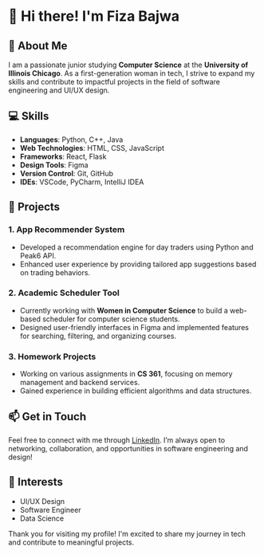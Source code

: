 # 👋 Hi there! I'm Fiza Bajwa

## 🌱 About Me
I am a passionate junior studying **Computer Science** at the **University of Illinois Chicago**. As a first-generation woman in tech, I strive to expand my skills and contribute to impactful projects in the field of software engineering and UI/UX design.

## 💻 Skills
- **Languages**: Python, C++, Java
- **Web Technologies**: HTML, CSS, JavaScript
- **Frameworks**: React, Flask
- **Design Tools**: Figma
- **Version Control**: Git, GitHub
- **IDEs**: VSCode, PyCharm, IntelliJ IDEA

## 🚀 Projects
### 1. **App Recommender System**
- Developed a recommendation engine for day traders using Python and Peak6 API.
- Enhanced user experience by providing tailored app suggestions based on trading behaviors.

### 2. **Academic Scheduler Tool**
- Currently working with **Women in Computer Science** to build a web-based scheduler for computer science students.
- Designed user-friendly interfaces in Figma and implemented features for searching, filtering, and organizing courses.

### 3. **Homework Projects**
- Working on various assignments in **CS 361**, focusing on memory management and backend services.
- Gained experience in building efficient algorithms and data structures.

## 📫 Get in Touch
Feel free to connect with me through [LinkedIn](https://www.linkedin.com/in/fiza-bajwa-302319260/). I’m always open to networking, collaboration, and opportunities in software engineering and design!

## 📖 Interests
- UI/UX Design
- Software Engineer
- Data Science

Thank you for visiting my profile! I'm excited to share my journey in tech and contribute to meaningful projects.
